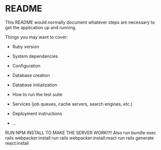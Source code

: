 # README

This README would normally document whatever steps are necessary to get the
application up and running.

Things you may want to cover:

* Ruby version

* System dependencies

* Configuration

* Database creation

* Database initialization

* How to run the test suite

* Services (job queues, cache servers, search engines, etc.)

* Deployment instructions

* ...



RUN NPM INSTALL TO MAKE THE SERVER WORK!!!!
Also run bundle exec rails webpacker:install
run rails webpacker:install:react
run rails generate react:install
